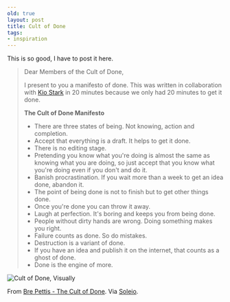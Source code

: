 ```yaml
---
old: true
layout: post
title: Cult of Done
tags:
- inspiration
---
```


This is so good, I have to post it here.

> Dear Members of the Cult of Done,
> 
> I present to you a manifesto of done. This was written in collaboration with [Kio Stark](http://municipalarchive.wordpress.com/) in 20 minutes because we only had 20 minutes to get it done.
> 
> **The Cult of Done Manifesto**
>
> - There are three states of being. Not knowing, action and completion.</li>
> - Accept that everything is a draft. It helps to get it done.</li>
> - There is no editing stage.</li>
> - Pretending you know what you're doing is almost the same as knowing what you are doing, so just accept that you know what you're doing even if you don't and do it.</li>
> - Banish procrastination. If you wait more than a week to get an idea done, abandon it.</li>
> - The point of being done is not to finish but to get other things done.</li>
> - Once you're done you can throw it away.</li>
> - Laugh at perfection. It's boring and keeps you from being done.</li>
> - People without dirty hands are wrong. Doing something makes you right.</li>
> - Failure counts as done. So do mistakes.</li>
> - Destruction is a variant of done.</li>
> - If you have an idea and publish it on the internet, that counts as a ghost of done.</li>
> - Done is the engine of more.</li>

![Cult of Done, Visually](/images/cult-of-done-visually.png)

From [Bre Pettis - The Cult of Done](http://www.brepettis.com/blog/2009/3/3/the-cult-of-done-manifesto.html). Via [Soleio](http://sole.io).